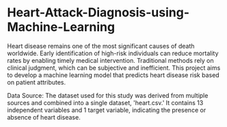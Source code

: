 # Heart-Attack-Diagnosis-using-Machine-Learning

Heart disease remains one of the most significant causes of death worldwide. Early identification of high-risk individuals can reduce mortality rates by enabling timely medical intervention. Traditional methods rely on clinical judgment, which can be subjective and inefficient. This project aims to develop a machine learning model that predicts heart disease risk based on patient attributes.

Data Source:
The dataset used for this study was derived from multiple sources and combined into a single dataset, 'heart.csv.' It contains 13 independent variables and 1 target variable, indicating the presence or absence of heart disease. 
